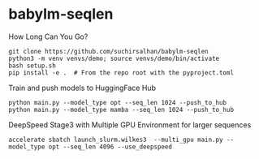 # babylm-seqlen
How Long Can You Go? 

```
git clone https://github.com/suchirsalhan/babylm-seqlen
python3 -m venv venvs/demo; source venvs/demo/bin/activate
bash setup.sh
pip install -e .  # From the repo root with the pyproject.toml
```

Train and push models to HuggingFace Hub
```
python main.py --model_type opt --seq_len 1024 --push_to_hub
python main.py --model_type mamba --seq_len 1024 --push_to_hub
```

DeepSpeed Stage3 with Multiple GPU Environment for larger sequences 
```
accelerate sbatch launch_slurm.wilkes3  --multi_gpu main.py --model_type opt --seq_len 4096 --use_deepspeed
```
